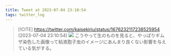 ```yaml
---
title: Tweet at 2023-07-04 23:10:54
tags: twitter_log
---
```


> [!CITE] https://twitter.com/kaisekiriu/status/1676232117238525954 (2023-07-04 23:10:54)
> ![](https://twitter.com/kaisekiriu/status/1676232117238525954)
> こうやって生のものを見ると、やっぱりギムザ染色した画像って粘液胞子虫のイメージにあんまり良くない影響を与えている気がする。
